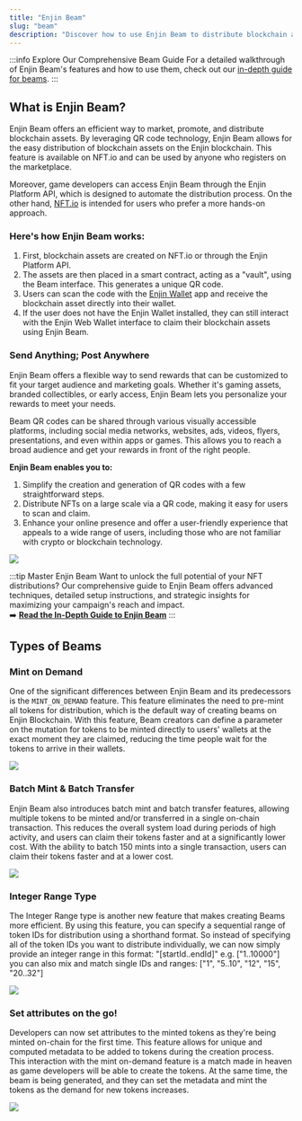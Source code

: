 ```yaml
---
title: "Enjin Beam"
slug: "beam"
description: "Discover how to use Enjin Beam to distribute blockchain assets through QR codes, making it easy to send and receive NFTs and tokens."
---
```


:::info Explore Our Comprehensive Beam Guide
For a detailed walkthrough of Enjin Beam's features and how to use them, check out our [in-depth guide for beams](/02-guides/01-managing-tokens/06-create-qr-drops.md).
:::

## What is Enjin Beam?

Enjin Beam offers an efficient way to market, promote, and distribute blockchain assets. By leveraging QR code technology, Enjin Beam allows for the easy distribution of blockchain assets on the Enjin blockchain. This feature is available on NFT.io and can be used by anyone who registers on the marketplace.

Moreover, game developers can access Enjin Beam through the Enjin Platform API, which is designed to automate the distribution process. On the other hand, [NFT.io](https://nft.io/) is intended for users who prefer a more hands-on approach.

### Here's how Enjin Beam works:

1. First, blockchain assets are created on NFT.io or through the Enjin Platform API.
2. The assets are then placed in a smart contract, acting as a "vault", using the Beam interface. This generates a unique QR code.
3. Users can scan the code with the [Enjin Wallet](https://enjin.io/products/wallet) app and receive the blockchain asset directly into their wallet.
4. If the user does not have the Enjin Wallet installed, they can still interact with the Enjin Web Wallet interface to claim their blockchain assets using Enjin Beam.

### Send Anything; Post Anywhere

Enjin Beam offers a flexible way to send rewards that can be customized to fit your target audience and marketing goals. Whether it's gaming assets, branded collectibles, or early access, Enjin Beam lets you personalize your rewards to meet your needs.

Beam QR codes can be shared through various visually accessible platforms, including social media networks, websites, ads, videos, flyers, presentations, and even within apps or games. This allows you to reach a broad audience and get your rewards in front of the right people.

**Enjin Beam enables you to:**

1. Simplify the creation and generation of QR codes with a few straightforward steps.
2. Distribute NFTs on a large scale via a QR code, making it easy for users to scan and claim.
3. Enhance your online presence and offer a user-friendly experience that appeals to a wide range of users, including those who are not familiar with crypto or blockchain technology.

![](/img/components/8.png)

:::tip Master Enjin Beam
Want to unlock the full potential of your NFT distributions? Our comprehensive guide to Enjin Beam offers advanced techniques, detailed setup instructions, and strategic insights for maximizing your campaign's reach and impact.  
➡️ **[Read the In-Depth Guide to Enjin Beam](/02-guides/01-managing-tokens/06-create-qr-drops.md)**
:::

## Types of Beams

### Mint on Demand

One of the significant differences between Enjin Beam and its predecessors is the `MINT_ON_DEMAND` feature. This feature eliminates the need to pre-mint all tokens for distribution, which is the default way of creating beams on Enjin Blockchain. With this feature, Beam creators can define a parameter on the mutation for tokens to be minted directly to users' wallets at the exact moment they are claimed, reducing the time people wait for the tokens to arrive in their wallets.

![](/img/components/9.png)

### Batch Mint & Batch Transfer

Enjin Beam also introduces batch mint and batch transfer features, allowing multiple tokens to be minted and/or transferred in a single on-chain transaction. This reduces the overall system load during periods of high activity, and users can claim their tokens faster and at a  significantly lower cost. With the ability to batch 150 mints into a single transaction, users can claim their tokens faster and at a lower cost.

![](/img/components/10.png)

### Integer Range Type

The Integer Range type is another new feature that makes creating Beams more efficient. By using this feature, you can specify a sequential range of token IDs for distribution using a shorthand format. So instead of specifying all of the token IDs you want to distribute individually, we can now simply provide an integer range in this format: "[startId..endId]" e.g. ["1..10000"] you can also mix and match single IDs and ranges: ["1", "5..10", "12", "15", "20..32"]

![](/img/components/11.png)

### Set attributes on the go!

Developers can now set attributes to the minted tokens as they're being minted on-chain for the first time. This feature allows for unique and computed metadata to be added to tokens during the creation process.  
This interaction with the mint on-demand feature is a match made in heaven as game developers will be able to create the tokens. At the same time, the beam is being generated, and they can set the metadata and mint the tokens as the demand for new tokens increases.

![](/img/components/12.png)

